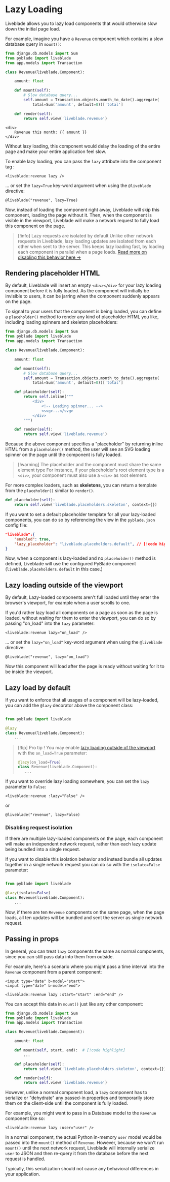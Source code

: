 # Lazy Loading

Liveblade allows you to lazy load components that would otherwise slow down the initial page load.

For example, imagine you have a `Revenue` component which contains a slow database query in `mount()`:

```python
from django.db.models import Sum
from pyblade import liveblade
from app.models import Transaction

class Revenue(liveblade.Component):

    amount: float

    def mount(self):
        # Slow database query...
        self.amount = Transaction.objects.month_to_date().aggregate(
            total=Sum('amount', default=0))['total']

    def render(self):
        return self.view('liveblade.revenue')
```

```blade
<div>
    Revenue this month: {{ amount }}
</div>
```

Without lazy loading, this component would delay the loading of the entire page and make your entire application feel slow.

To enable lazy loading, you can pass the `lazy` attribute into the component tag :

```blade
<liveblade:revenue lazy />
```

... or set the `lazy=True` key-word argument  when using the `@liveblade` directive:

 ```blade
@liveblade("revenue", lazy=True)
```

Now, instead of loading the component right away, Liveblade will skip this component, loading the page without it. Then, when the component is visible in the viewport, Liveblade will make a network request to fully load this component on the page.

> [!info] Lazy requests are isolated by default
> Unlike other network requests in Liveblade, lazy loading updates are isolated from each other when sent to the server. This keeps lazy loading fast, by loading each component in parallel when a page loads. [Read more on disabling this behavior here →](#disabling-request-isolation)

## Rendering placeholder HTML

By default, Liveblade will insert an empty `<div></div>` for your lazy loading component before it is fully loaded. As the component will initially be invisible to users, it can be jarring when the component suddenly appears on the page.

To signal to your users that the component is being loaded, you can define a `placeholder()` method to render any kind of placeholder HTML you like, including loading spinners and skeleton placeholders:

```python
from django.db.models import Sum
from pyblade import liveblade
from app.models import Transaction

class Revenue(liveblade.Component):

    amount: float

    def mount(self):
        # Slow database query...
        self.amount = Transaction.objects.month_to_date().aggregate(
            total=Sum('amount', default=0))['total']

    def placeholder(self):
        return self.inline("""
            <div>
                <!-- Loading spinner... -->
                <svg>...</svg>
            </div>
        """)

    def render(self):
        return self.view('liveblade.revenue')
```

Because the above component specifies a "placeholder" by returning inline HTML from a `placeholder()` method, the user will see an SVG loading spinner on the page until the component is fully loaded.

> [!warning] The placeholder and the component must share the same element type
> For instance, if your placeholder's root element type is a `<div>`, your component must also use a `<div>` as root element.

For more complex loaders, such as **skeletons**, you can return a template from the `placeholder()` similar to `render()`.

```python
def placeholder(self):
    return self.view('liveblade.placeholders.skeleton', context={})
```

<!-- Any parameters from the component being lazy loaded will be available as an `params` argument passed to the `placeholder()` method. -->


If you want to set a default placeholder template for all your lazy-loaded components, you can do so by referencing the view in the `pyblade.json` config file:

```json
"liveblade":{
    "enabled": true,
    "lazy_placeholder": "liveblade.placeholders.default", // [!code highlight]
}
```

Now, when a component is lazy-loaded and no `placeholder()` method is defined, Liveblade will use the configured PyBlade component (`liveblade.placeholders.default` in this case.)

## Lazy loading outside of the viewport

By default, Lazy-loaded components aren't full loaded until they enter the browser's viewport, for example when a user scrolls to one.

If you'd rather lazy load all components on a page as soon as the page is loaded, without waiting for them to enter the viewport, you can do so by passing "on_load" into the `lazy` parameter:

```blade
<liveblade:revenue lazy="on_load" />
```

... or set the `lazy="on_load"` key-word argument  when using the `@liveblade` directive:

```blade
@liveblade("revenue", lazy="on_load")
```

Now this component will load after the page is ready without waiting for it to be inside the viewport.


## Lazy load by default

If you want to enforce that all usages of a component will be lazy-loaded, you can add the `@lazy` decorator above the component class:

```python

from pyblade import liveblade

@lazy
class Revenue(liveblade.Component):
    ...
```

>[!tip] Pro tip !
> You may enable [lazy loading outside of the viewport](#lazy-loading-outside-of-the-viewport) with the `on_load=True` parameter:
>```python
>@lazy(on_load=True)
>class Revenue(liveblade.Component):
>    ...
>```

If you want to override lazy loading somewhere, you can set the `lazy` parameter to `False`:

```blade
<liveblade:revenue :lazy="False" />
```

or


```blade
@liveblade("revenue", lazy=False)
```

### Disabling request isolation

If there are multiple lazy-loaded components on the page, each component will make an independent network request, rather than each lazy update being bundled into a single request.

If you want to disable this isolation behavior and instead bundle all updates together in a single network request you can do so with the `isolate=False` parameter:

```python

from pyblade import liveblade

@lazy(isolate=False)
class Revenue(liveblade.Component):
    ...
```

Now, if there are ten `Revenue` components on the same page, when the page loads, all ten updates will be bundled and sent the server as single network request.


## Passing in props

In general, you can treat `lazy` components the same as normal components, since you can still pass data into them from outside.

For example, here's a scenario where you might pass a time interval into the `Revenue` component from a parent component:

```blade
<input type="date" b-model="start">
<input type="date" b-model="end">

<liveblade:revenue lazy :start="start" :end="end" />
```

You can accept this data in `mount()` just like any other component:

```python
from django.db.models import Sum
from pyblade import liveblade
from app.models import Transaction

class Revenue(liveblade.Component):

    amount: float

    def mount(self, start, end):  # [!code highlight]
        ...

    def placeholder(self):
        return self.view('liveblade.placeholders.skeleton', context={})

    def render(self):
        return self.view('liveblade.revenue')
```

However, unlike a normal component load, a `lazy` component has to serialize or "dehydrate" any passed-in properties and temporarily store them on the client-side until the component is fully loaded.

For example, you might want to pass in a Database model to the `Revenue` component like so:

```blade
<liveblade:revenue lazy :user="user" />
```

In a normal component, the actual Python in-memory `user` model would be passed into the `mount()` method of `Revenue`. However, because we won't run `mount()` until the next network request, Liveblade will internally serialize `user` to JSON and then re-query it from the database before the next request is handled.

Typically, this serialization should not cause any behavioral differences in your application.